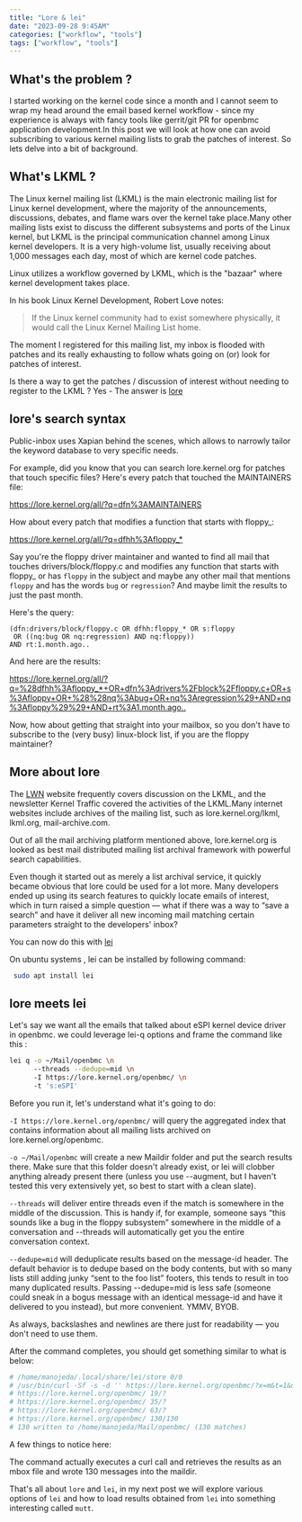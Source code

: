 ```yaml
---
title: "Lore & lei"
date: "2023-09-28 9:45AM"
categories: ["workflow", "tools"]
tags: ["workflow", "tools"]
---
```


## What's the problem ?

I started working on the kernel code since a month and I cannot seem to wrap my
head around the email based kernel workflow - since my experience is always with
fancy tools like gerrit/git PR for openbmc application development.In this post
we will look at how one can avoid subscribing to various kernel mailing lists to
grab the patches of interest. So lets delve into a bit of background.

## What's LKML ?

The Linux kernel mailing list (LKML) is the main electronic mailing list for
Linux kernel development, where the majority of the announcements, discussions,
debates, and flame wars over the kernel take place.Many other mailing lists exist
to discuss the different subsystems and ports of the Linux kernel, but LKML is
the principal communication channel among Linux kernel developers. It is a very
high-volume list, usually receiving about 1,000 messages each day, most of which
are kernel code patches.

Linux utilizes a workflow governed by LKML, which is the "bazaar" where kernel
development takes place.

In his book Linux Kernel Development, Robert Love notes:

> If the Linux kernel community had to exist somewhere physically, it would call
> the Linux Kernel Mailing List home.

The moment I registered for this mailing list, my inbox is flooded with patches
and its really exhausting to follow whats going on (or) look for patches of
interest.

Is there a way to get the patches / discussion of interest without needing to
register to the LKML ? Yes  - The answer is [lore](https://lore.kernel.org/)

## lore's search syntax

Public-inbox uses Xapian behind the scenes, which allows to narrowly tailor the
keyword database to very specific needs.

For example, did you know that you can search lore.kernel.org for patches that
touch specific files? Here's every patch that touched the MAINTAINERS file:

<https://lore.kernel.org/all/?q=dfn%3AMAINTAINERS>

How about every patch that modifies a function that starts with floppy_:

<https://lore.kernel.org/all/?q=dfhh%3Afloppy_*>

Say you're the floppy driver maintainer and wanted to find all mail that touches
drivers/block/floppy.c and modifies any function that starts with floppy_ or has
`floppy` in the subject and maybe any other mail that mentions `floppy` and has
the words `bug` or `regression`? And maybe limit the results to just the past
month.

Here's the query:

    (dfn:drivers/block/floppy.c OR dfhh:floppy_* OR s:floppy
     OR ((nq:bug OR nq:regression) AND nq:floppy))
    AND rt:1.month.ago..

And here are the results:

<https://lore.kernel.org/all/?q=%28dfhh%3Afloppy_*+OR+dfn%3Adrivers%2Fblock%2Ffloppy.c+OR+s%3Afloppy+OR+%28%28nq%3Abug+OR+nq%3Aregression%29+AND+nq%3Afloppy%29%29+AND+rt%3A1.month.ago..>

Now, how about getting that straight into your mailbox, so you don't have to
subscribe to the (very busy) linux-block list, if you are the floppy maintainer?

## More about lore

The [LWN](https://lwn.net/) website frequently covers discussion on the LKML, and
the newsletter Kernel Traffic covered the activities of the LKML.Many internet
websites include archives of the mailing list, such as lore.kernel.org/lkml,
lkml.org, mail-archive.com.

Out of all the mail archiving platform mentioned above, lore.kernel.org is
looked as best mail distributed mailing list archival framework with powerful
search capabilities.

Even though it started out as merely a list archival service, it quickly became
obvious that lore could be used for a lot more. Many developers ended up using
its search features to quickly locate emails of interest, which in turn raised a
simple question — what if there was a way to “save a search” and have it deliver
all new incoming mail matching certain parameters straight to the developers'
inbox?

You can now do this with [lei](https://man.archlinux.org/man/lei.1.en)

On ubuntu systems , lei can be installed by following command:

```bash
 sudo apt install lei
```

## lore meets lei

Let's say we want all the emails that talked about eSPI kernel device driver in
openbmc. we could leverage lei-q options and frame the command like this :

```bash
lei q -o ~/Mail/openbmc \n
      --threads --dedupe=mid \n
      -I https://lore.kernel.org/openbmc/ \n
      -t 's:eSPI'
```

Before you run it, let's understand what it's going to do:

`-I https://lore.kernel.org/openbmc/` will query the aggregated index that
contains information about all mailing lists archived on lore.kernel.org/openbmc.

`-o ~/Mail/openbmc` will create a new Maildir folder and put the search results
there. Make sure that this folder doesn't already exist, or lei will clobber
anything already present there (unless you use --augment, but I haven't tested
this very extensively yet, so best to start with a clean slate).

`--threads` will deliver entire threads even if the match is somewhere in the
middle of the discussion. This is handy if, for example, someone says “this
sounds like a bug in the floppy subsystem” somewhere in the middle of a
conversation and --threads will automatically get you the entire conversation
context.

`--dedupe=mid` will deduplicate results based on the message-id header. The
default behavior is to dedupe based on the body contents, but with so many
lists still adding junky “sent to the foo list” footers, this tends to result
in too many duplicated results. Passing --dedupe=mid is less safe (someone
could sneak in a bogus message with an identical message-id and have it
delivered to you instead), but more convenient. YMMV, BYOB.

As always, backslashes and newlines are there just for readability — you don't
need to use them.

After the command completes, you should get something similar to what is below:

``` bash
# /home/manojeda/.local/share/lei/store 0/0
# /usr/bin/curl -Sf -s -d '' https://lore.kernel.org/openbmc/?x=m&t=1&q=s%3AeSPI
# https://lore.kernel.org/openbmc/ 19/?
# https://lore.kernel.org/openbmc/ 35/?
# https://lore.kernel.org/openbmc/ 63/?
# https://lore.kernel.org/openbmc/ 130/130
# 130 written to /home/manojeda/Mail/openbmc/ (130 matches)
```

A few things to notice here:

The command actually executes a curl call and retrieves the results as an mbox
file and wrote 130 messages into the maildir.

That's all about `lore` and `lei`, in my next post we will explore various options
of `lei` and how to load results obtained from `lei` into something interesting
called `mutt`.
